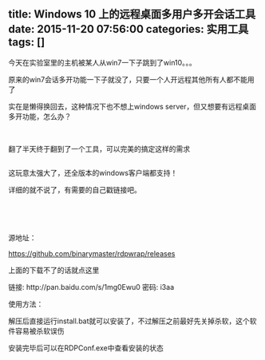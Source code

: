 title: Windows 10 上的远程桌面多用户多开会话工具
date: 2015-11-20 07:56:00
categories: 实用工具
tags: []
---
<p>
	今天在实验室里的主机被某人从win7一下子跳到了win10。。。
</p>
<p>
	原来的win7会话多开功能一下子就没了，只要一个人开远程其他所有人都不能用了
</p>
<p>
	实在是懒得换回去，这种情况下也不想上windows server，但又想要有远程桌面多开功能，怎么办？
</p>
<p>
	<br />
</p>
<p>
	翻了半天终于翻到了一个工具，可以完美的搞定这样的需求
</p>
<p>
	<img src="/usr/uploads/image/20151120/20151120155600_91154.jpg" alt="" /> 
</p>
<p>
	这玩意太强大了，还全版本的windows客户端都支持！
</p>
<p>
	详细的就不说了，有需要的自己戳链接吧。
</p>
<p>
	<!--more-->
</p>
<p>
	<br />
</p>
<p>
	<br />
</p>
<p>
	源地址：
</p>
<p>
	<a href="https://github.com/binarymaster/rdpwrap/releases" target="_blank">https://github.com/binarymaster/rdpwrap/releases</a> 
</p>
<p>
	上面的下载不了的话就点这里
</p>
<p>
	链接: http://pan.baidu.com/s/1mg0Ewu0 密码: i3aa
</p>
<p>
	使用方法：
</p>
<p>
	解压后直接运行install.bat就可以安装了，<span>不过解压之前最好先关掉杀软，这个软件容易被杀软误伤</span> 
</p>
<p>
	安装完毕后可以在RDPConf.exe中查看安装的状态
</p>
<p>
	<img src="/usr/uploads/image/20151120/20151120160126_94738.png" alt="" /> 
</p>